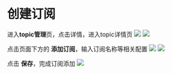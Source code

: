 # 创建订阅

进入**topic管理**页，点击详情，进入topic详情页
![](/images/mq/topic详情入口.jpg)
![](/images/mq/topic详情.jpg)

点击页面下方的 **添加订阅**，输入订阅名称等相关配置
![](/images/mq/添加订阅.jpg)
![](/images/mq/订阅配置.jpg)

点击 **保存**，完成订阅添加
![](/images/mq/完成订阅添加.jpg)